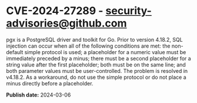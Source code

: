 # CVE-2024-27289 - security-advisories@github.com

pgx is a PostgreSQL driver and toolkit for Go. Prior to version 4.18.2, SQL injection can occur when all of the following conditions are met: the non-default simple protocol is used; a placeholder for a numeric value must be immediately preceded by a minus; there must be a second placeholder for a string value after the first placeholder; both must be on the same line; and both parameter values must be user-controlled. The problem is resolved in v4.18.2. As a workaround, do not use the simple protocol or do not place a minus directly before a placeholder.


**Publish date:** 2024-03-06
